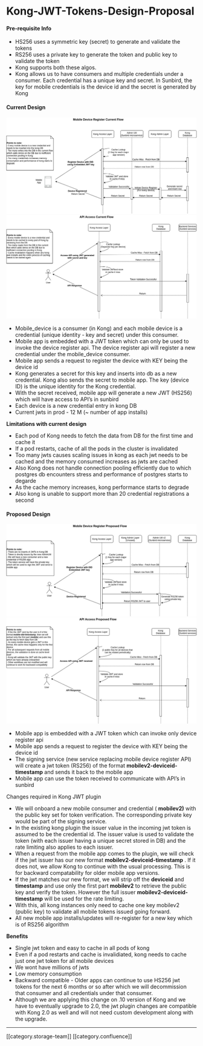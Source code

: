 # Kong-JWT-Tokens-Design-Proposal

#### Pre-requisite Info

* HS256 uses a symmetric key (secret) to generate and validate the tokens
* RS256 uses a private key to generate the token and public key to validate the token
* Kong supports both these algos.
* Kong allows us to have consumers and multiple credentials under a consumer. Each credential has a unique key and secret. In Sunbird, the key for mobile credentials is the device id and the secret is generated by Kong

#### Current Design

![](../../../../DevOpsFull/devops-td-des/images/storage/KongArchUpdated-DeviceRegisterV1.jpg) ![API Access Current Flow](../../../../DevOpsFull/devops-td-des/images/storage/KongArchUpdated-APIAccessV1.jpg)

* Mobile\_device is a consumer (in Kong) and each mobile device is a credential (unique identity - key and secret) under this consumer.
* Mobile app is embedded with a JWT token which can only be used to invoke the device register api. The device register api will register a new credential under the mobile\_device consumer.
* Mobile app sends a request to register the device with KEY being the device id
* Kong generates a secret for this key and inserts into db as a new credential. Kong also sends the secret to mobile app. The key (device ID) is the unique identity for the Kong credential.
* With the secret received, mobile app will generate a new JWT (HS256) which will have access to API’s in sunbird
* Each device is a new credential entry in kong DB
* Current jwts in prod - 12 M (\~ number of app installs)

**Limitations with current design**

* Each pod of Kong needs to fetch the data from DB for the first time and cache it
* If a pod restarts, cache of all the pods in the cluster is invalidated
* Too many jwts causes scaling issues in kong as each jwt needs to be cached and the memory consumed increases as jwts are cached
* Also Kong does not handle connection pooling efficiently due to which postgres db encounters stress and performance of postgres starts to degarde
* As the cache memory increases, kong performance starts to degrade
* Also kong is unable to support more than 20 credential registrations a second

#### Proposed Design

![](../../../../DevOpsFull/devops-td-des/images/storage/KongArchUpdated-DeviceRegisterV2.jpg) ![](../../../../DevOpsFull/devops-td-des/images/storage/KongArchUpdated-APIAccessV2.jpg)

* Mobile app is embedded with a JWT token which can invoke only device register api
* Mobile app sends a request to register the device with KEY being the device id
* The signing service (new service replacing mobile device register API) will create a jwt token (RS256) of the format **mobilev2-deviceid-timestamp** and sends it back to the mobile app
* Mobile app can use the token received to communicate with API’s in sunbird

Changes required in Kong JWT plugin

* We will onboard a new mobile consumer and credential ( **mobilev2)** with the public key set for token verification. The corresponding private key would be part of the signing service.
* In the existing kong plugin the issuer value in the incoming jwt token is assumed to be the credential id. The issuer value is used to validate the token (with each issuer having a unique secret stored in DB) and the rate limiting also applies to each issuer.
* When a request from the mobile app comes to the plugin, we will check if the jwt issuer has our new format **mobilev2-deviceid-timestamp** . If it does not, we allow Kong to continue with the usual processing. This is for backward compatability for older mobile app versions.
* If the jwt matches our new format, we will strip off the **deviceid** and **timestamp** and use only the first part **mobilev2** to retrieve the public key and verify the token. However the full issuer **mobilev2-deviceid-timestamp** will be used for the rate limiting.
* With this, all kong instances only need to cache one key mobilev2 (public key) to validate all mobile tokens issued going forward.
* All new mobile app installs/updates will re-register for a new key which is of RS256 algorithm

**Benefits**

* Single jwt token and easy to cache in all pods of kong
* Even if a pod restarts and cache is invalidiated, kong needs to cache just one jwt token for all mobile devices
* We wont have millions of jwts
* Low memory consumption
* Backward compatible - Older apps can continue to use HS256 jwt tokens for the next 6 months or so after which we will decommission that consumer and all credentials under that consumer.
* Although we are applying this change on .10 version of Kong and we have to eventually upgrade to 2.0, the jwt plugin changes are compatible with Kong 2.0 as well and will not need custom development along with the upgrade.

***

\[\[category.storage-team]] \[\[category.confluence]]
